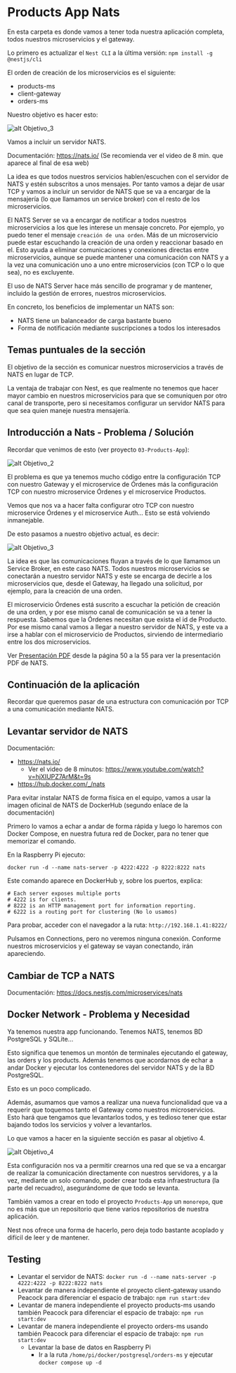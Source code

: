 # Products App Nats

En esta carpeta es donde vamos a tener toda nuestra aplicación completa, todos nuestros microservicios y el gateway.

Lo primero es actualizar el `Nest CLI` a la última versión: `npm install -g @nestjs/cli`

El orden de creación de los microservicios es el siguiente:

- products-ms
- client-gateway
- orders-ms

Nuestro objetivo es hacer esto:

![alt Objetivo_3](./images/Objetivo_3.png)

Vamos a incluir un servidor NATS.

Documentación: https://nats.io/ (Se recomienda ver el video de 8 min. que aparece al final de esa web)

La idea es que todos nuestros servicios hablen/escuchen con el servidor de NATS y estén subscritos a unos mensajes. Por tanto vamos a dejar de usar TCP y vamos a incluir un servidor de NATS que se va a encargar de la mensajería (lo que llamamos un service broker) con el resto de los microservicios.

El NATS Server se va a encargar de notificar a todos nuestros microservicios a los que les interese un mensaje concreto. Por ejemplo, yo puedo tener el mensaje `creación de una orden`. Más de un microservicio puede estar escuchando la creación de una orden y reaccionar basado en el. Esto ayuda a eliminar comunicaciones y conexiones directas entre microservicios, aunque se puede mantener una comunicación con NATS y a la vez una comunicación uno a uno entre microservicios (con TCP o lo que sea), no es excluyente.

El uso de NATS Server hace más sencillo de programar y de mantener, incluido la gestión de errores, nuestros microservicios.

En concreto, los beneficios de implementar un NATS son:

- NATS tiene un balanceador de carga bastante bueno
- Forma de notificación mediante suscripciones a todos los interesados

## Temas puntuales de la sección

El objetivo de la sección es comunicar nuestros microservicios a través de NATS en lugar de TCP.

La ventaja de trabajar con Nest, es que realmente no tenemos que hacer mayor cambio en nuestros microservicios para que se comuniquen por otro canal de transporte, pero si necesitamos configurar un servidor NATS para que sea quien maneje nuestra mensajería.

## Introducción a Nats - Problema / Solución

Recordar que venimos de esto (ver proyecto `03-Products-App`):

![alt Objetivo_2](./images/Objetivo_2.png)

El problema es que ya tenemos mucho código entre la configuración TCP con nuestro Gateway y el microservice de Órdenes más la configuración TCP con nuestro microservice Órdenes y el microservice Productos.

Vemos que nos va a hacer falta configurar otro TCP con nuestro microservice Órdenes y el microservice Auth... Esto se está volviendo inmanejable.

De esto pasamos a nuestro objetivo actual, es decir:

![alt Objetivo_3](./images/Objetivo_3.png)

La idea es que las comunicaciones fluyan a través de lo que llamamos un Service Broker, en este caso NATS. Todos nuestros microservicios se conectarán a nuestro servidor NATS y este se encarga de decirle a los microservicios que, desde el Gateway, ha llegado una solicitud, por ejemplo, para la creación de una orden.

El microservicio Órdenes está suscrito a escuchar la petición de creación de una orden, y por ese mismo canal de comunicación se va a tener la respuesta. Sabemos que la Órdenes necesitan que exista el id de Producto. Por ese mismo canal vamos a llegar a nuestro servidor de NATS, y este va a irse a hablar con el microservicio de Productos, sirviendo de intermediario entre los dos microservicios.

Ver [Presentación PDF](../Documentacion/microservicios.pdf) desde la página 50 a la 55 para ver la presentación PDF de NATS.

## Continuación de la aplicación

Recordar que queremos pasar de una estructura con comunicación por TCP a una comunicación mediante NATS.

## Levantar servidor de NATS

Documentación:

- https://nats.io/
  - Ver el video de 8 minutos: https://www.youtube.com/watch?v=hjXIUPZ7ArM&t=9s
- https://hub.docker.com/_/nats

Para evitar instalar NATS de forma física en el equipo, vamos a usar la imagen oficinal de NATS de DockerHub (segundo enlace de la documentación)

Primero lo vamos a echar a andar de forma rápida y luego lo haremos con Docker Compose, en nuestra futura red de Docker, para no tener que memorizar el comando.

En la Raspberry Pi ejecuto:

```
docker run -d --name nats-server -p 4222:4222 -p 8222:8222 nats
```

Este comando aparece en DockerHub y, sobre los puertos, explica:

```
# Each server exposes multiple ports
# 4222 is for clients.
# 8222 is an HTTP management port for information reporting.
# 6222 is a routing port for clustering (No lo usamos)
```

Para probar, acceder con el navegador a la ruta: `http://192.168.1.41:8222/`

Pulsamos en Connections, pero no veremos ninguna conexión. Conforme nuestros microservicios y el gateway se vayan conectando, irán apareciendo.

## Cambiar de TCP a NATS

Documentación: https://docs.nestjs.com/microservices/nats

## Docker Network - Problema y Necesidad

Ya tenemos nuestra app funcionando. Tenemos NATS, tenemos BD PostgreSQL y SQLite...

Esto significa que tenemos un montón de terminales ejecutando el gateway, las orders y los products. Además tenemos que acordarnos de echar a andar Docker y ejecutar los contenedores del servidor NATS y de la BD PostgreSQL.

Esto es un poco complicado.

Además, asumamos que vamos a realizar una nueva funcionalidad que va a requerir que toquemos tanto el Gateway como nuestros microservicios. Esto hará que tengamos que levantarlos todos, y es tedioso tener que estar bajando todos los servicios y volver a levantarlos.

Lo que vamos a hacer en la siguiente sección es pasar al objetivo 4.

![alt Objetivo_4](./images/Objetivo_4.png)

Esta configuración nos va a permitir crearnos una red que se va a encargar de realizar la comunicación directamente con nuestros servidores, y a la vez, mediante un solo comando, poder crear toda esta infraestructura (la parte del recuadro), asegurándome de que todo se levanta.

También vamos a crear en todo el proyecto `Products-App` un `monorepo`, que no es más que un repositorio que tiene varios repositorios de nuestra aplicación.

Nest nos ofrece una forma de hacerlo, pero deja todo bastante acoplado y difícil de leer y de mantener.

## Testing

- Levantar el servidor de NATS: `docker run -d --name nats-server -p 4222:4222 -p 8222:8222 nats`
- Levantar de manera independiente el proyecto client-gateway usando Peacock para diferenciar el espacio de trabajo: `npm run start:dev`
- Levantar de manera independiente el proyecto products-ms usando también Peacock para diferenciar el espacio de trabajo: `npm run start:dev`
- Levantar de manera independiente el proyecto orders-ms usando también Peacock para diferenciar el espacio de trabajo: `npm run start:dev`
  - Levantar la base de datos en Raspberry Pi
    - Ir a la ruta `/home/pi/docker/postgresql/orders-ms` y ejecutar `docker compose up -d`
